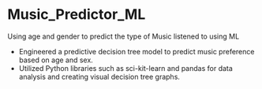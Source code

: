 # Music_Predictor_ML

Using age and gender to predict the type of Music listened to using ML

- Engineered a predictive decision tree model to predict music preference based on age and sex.  
- Utilized Python libraries such as sci-kit-learn and pandas for data analysis and creating visual decision tree graphs.  
